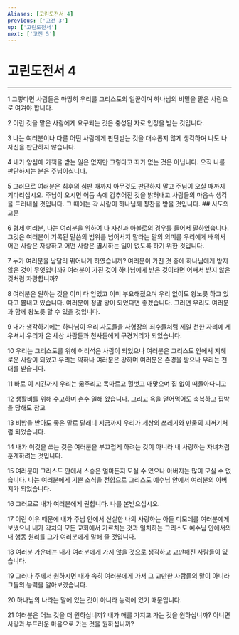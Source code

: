 ```yaml
---
Aliases: [고린도전서 4]
previous: ['고전 3']
up: ['고린도전서']
next: ['고전 5']
---
```

# 고린도전서 4

***


1 그렇다면 사람들은 마땅히 우리를 그리스도의 일꾼이며 하나님의 비밀을 맡은 사람으로 여겨야 합니다. 

2 이런 것을 맡은 사람에게 요구되는 것은 충성된 자로 인정을 받는 것입니다. 

3 나는 여러분이나 다른 어떤 사람에게 판단받는 것을 대수롭지 않게 생각하며 나도 나 자신을 판단하지 않습니다. 

4 내가 양심에 가책을 받는 일은 없지만 그렇다고 죄가 없는 것은 아닙니다. 오직 나를 판단하시는 분은 주님이십니다. 

5 그러므로 여러분은 최후의 심판 때까지 아무것도 판단하지 말고 주님이 오실 때까지 기다리십시오. 주님이 오시면 어둠 속에 감추어진 것을 밝혀내고 사람들의 마음속 생각을 드러내실 것입니다. 그 때에는 각 사람이 하나님께 칭찬을 받을 것입니다. ## 사도의 교훈 

6 형제 여러분, 나는 여러분을 위하여 나 자신과 아볼로의 경우를 들어서 말하였습니다. 그것은 여러분이 기록된 말씀의 범위를 넘어서지 말라는 말의 의미를 우리에게 배워서 어떤 사람은 자랑하고 어떤 사람은 멸시하는 일이 없도록 하기 위한 것입니다. 

7 누가 여러분을 남달리 뛰어나게 하였습니까? 여러분이 가진 것 중에 하나님에게 받지 않은 것이 무엇입니까? 여러분이 가진 것이 하나님에게 받은 것이라면 어째서 받지 않은 것처럼 자랑합니까? 

8 여러분은 원하는 것을 이미 다 얻었고 이미 부요해졌으며 우리 없이도 왕노릇 하고 있다고 뽐내고 있습니다. 여러분이 정말 왕이 되었다면 좋겠습니다. 그러면 우리도 여러분과 함께 왕노릇 할 수 있을 것입니다. 

9 내가 생각하기에는 하나님이 우리 사도들을 사형장의 죄수들처럼 제일 천한 자리에 세우셔서 우리가 온 세상 사람들과 천사들에게 구경거리가 되었습니다. 

10 우리는 그리스도를 위해 어리석은 사람이 되었으나 여러분은 그리스도 안에서 지혜로운 사람이 되었고 우리는 약하나 여러분은 강하며 여러분은 존경을 받으나 우리는 천대를 받습니다. 

11 바로 이 시간까지 우리는 굶주리고 목마르고 헐벗고 매맞으며 집 없이 떠돌아다니고 

12 생활비를 위해 수고하며 손수 일해 왔습니다. 그리고 욕을 얻어먹어도 축복하고 핍박을 당해도 참고 

13 비방을 받아도 좋은 말로 달래니 지금까지 우리가 세상의 쓰레기와 만물의 찌꺼기처럼 되었습니다. 

14 내가 이것을 쓰는 것은 여러분을 부끄럽게 하려는 것이 아니라 내 사랑하는 자녀처럼 훈계하려는 것입니다. 

15 여러분이 그리스도 안에서 스승은 얼마든지 모실 수 있으나 아버지는 많이 모실 수 없습니다. 나는 여러분에게 기쁜 소식을 전함으로 그리스도 예수님 안에서 여러분의 아버지가 되었습니다. 

16 그러므로 내가 여러분에게 권합니다. 나를 본받으십시오. 

17 이런 이유 때문에 내가 주님 안에서 신실한 나의 사랑하는 아들 디모데를 여러분에게 보냈으니 내가 각처의 모든 교회에서 가르치는 것과 일치하는 그리스도 예수님 안에서의 내 행동 원리를 그가 여러분에게 말해 줄 것입니다. 

18 여러분 가운데는 내가 여러분에게 가지 않을 것으로 생각하고 교만해진 사람들이 있습니다. 

19 그러나 주께서 원하시면 내가 속히 여러분에게 가서 그 교만한 사람들의 말이 아니라 그들의 능력을 알아보겠습니다. 

20 하나님의 나라는 말에 있는 것이 아니라 능력에 있기 때문입니다. 

21 여러분은 어느 것을 더 원하십니까? 내가 매를 가지고 가는 것을 원하십니까? 아니면 사랑과 부드러운 마음으로 가는 것을 원하십니까?
